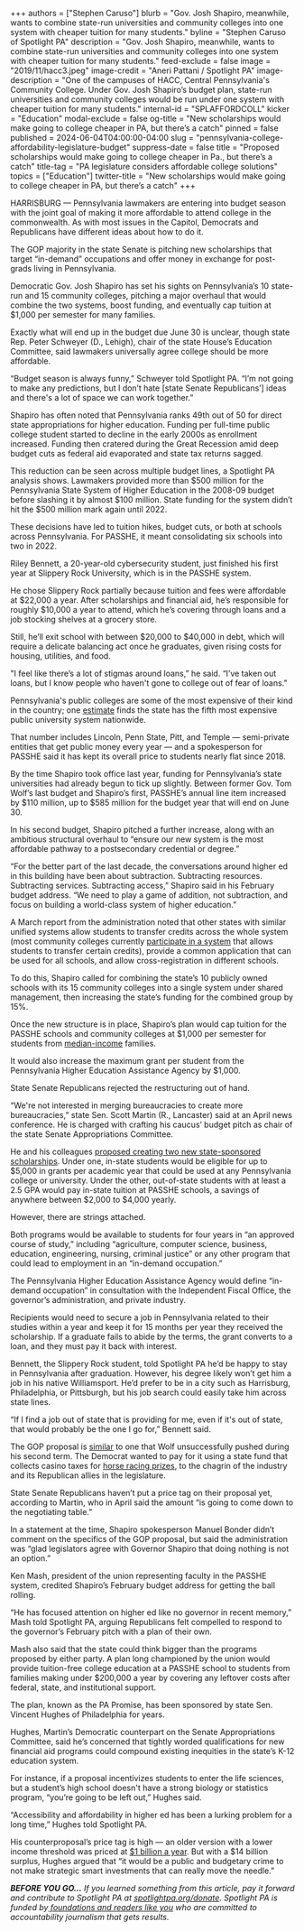 +++
authors = ["Stephen Caruso"]
blurb = "Gov. Josh Shapiro, meanwhile, wants to combine state-run universities and community colleges into one system with cheaper tuition for many students."
byline = "Stephen Caruso of Spotlight PA"
description = "Gov. Josh Shapiro, meanwhile, wants to combine state-run universities and community colleges into one system with cheaper tuition for many students."
feed-exclude = false
image = "2019/11/hacc3.jpeg"
image-credit = "Aneri Pattani / Spotlight PA"
image-description = "One of the campuses of HACC, Central Pennsylvania's Community College. Under Gov. Josh Shapiro’s budget plan, state-run universities and community colleges would be run under one system with cheaper tuition for many students."
internal-id = "SPLAFFORDCOLL"
kicker = "Education"
modal-exclude = false
og-title = "New scholarships would make going to college cheaper in PA, but there’s a catch"
pinned = false
published = 2024-06-04T04:00:00-04:00
slug = "pennsylvania-college-affordability-legislature-budget"
suppress-date = false
title = "Proposed scholarships would make going to college cheaper in Pa., but there’s a catch"
title-tag = "PA legislature considers affordable college solutions"
topics = ["Education"]
twitter-title = "New scholarships would make going to college cheaper in PA, but there’s a catch"
+++

HARRISBURG — Pennsylvania lawmakers are entering into budget season with the joint goal of making it more affordable to attend college in the commonwealth. As with most issues in the Capitol, Democrats and Republicans have different ideas about how to do it.

The GOP majority in the state Senate is pitching new scholarships that target “in-demand” occupations and offer money in exchange for post-grads living in Pennsylvania.

Democratic Gov. Josh Shapiro has set his sights on Pennsylvania’s 10 state-run and 15 community colleges, pitching a major overhaul that would combine the two systems, boost funding, and eventually cap tuition at $1,000 per semester for many families.

<script src="https://www.spotlightpa.org/embed.js" async></script><div data-spl-embed-version="1" data-spl-src="https://www.spotlightpa.org/embeds/newsletter/"></div>

Exactly what will end up in the budget due June 30 is unclear, though state Rep. Peter Schweyer (D., Lehigh), chair of the state House’s Education Committee, said lawmakers universally agree college should be more affordable.

“Budget season is always funny,” Schweyer told Spotlight PA. “I’m not going to make any predictions, but I don’t hate \[state Senate Republicans’\] ideas and there&#39;s a lot of space we can work together.”

Shapiro has often noted that Pennsylvania ranks 49th out of 50 for direct state appropriations for higher education. Funding per full-time public college student started to decline in the early 2000s as enrollment increased. Funding then cratered during the Great Recession amid deep budget cuts as federal aid evaporated and state tax returns sagged.

This reduction can be seen across multiple budget lines, a Spotlight PA analysis shows. Lawmakers provided more than $500 million for the Pennsylvania State System of Higher Education in the 2008-09 budget before slashing it by almost $100 million. State funding for the system didn’t hit the $500 million mark again until 2022.

These decisions have led to tuition hikes, budget cuts, or both at schools across Pennsylvania. For PASSHE, it meant consolidating six schools into two in 2022.

Riley Bennett, a 20-year-old cybersecurity student, just finished his first year at Slippery Rock University, which is in the PASSHE system.

He chose Slippery Rock partially because tuition and fees were affordable at $22,000 a year. After scholarships and financial aid, he’s responsible for roughly $10,000 a year to attend, which he’s covering through loans and a job stocking shelves at a grocery store.

Still, he’ll exit school with between $20,000 to $40,000 in debt, which will require a delicate balancing act once he graduates, given rising costs for housing, utilities, and food.

&#34;I feel like there’s a lot of stigmas around loans,” he said. “I’ve taken out loans, but I know people who haven&#39;t gone to college out of fear of loans.&#34;

Pennsylvania&#39;s public colleges are some of the most expensive of their kind in the country; one <a href="https://research.collegeboard.org/media/pdf/Trends%20Report%202023%20Updated.pdf">estimate</a> finds the state has the fifth most expensive public university system nationwide.

That number includes Lincoln, Penn State, Pitt, and Temple — semi-private entities that get public money every year — and a spokesperson for PASSHE said it has kept its overall price to students nearly flat since 2018.

By the time Shapiro took office last year, funding for Pennsylvania’s state universities had already begun to tick up slightly. Between former Gov. Tom Wolf’s last budget and Shapiro’s first, PASSHE’s annual line item increased by $110 million, up to $585 million for the budget year that will end on June 30.

In his second budget, Shapiro pitched a further increase, along with an ambitious structural overhaul to “ensure our new system is the most affordable pathway to a postsecondary credential or degree.”

“For the better part of the last decade, the conversations around higher ed in this building have been about subtraction. Subtracting resources. Subtracting services. Subtracting access,” Shapiro said in his February budget address. “We need to play a game of addition, not subtraction, and focus on building a world-class system of higher education.”

A March report from the administration noted that other states with similar unified systems allow students to transfer credits across the whole system (most community colleges currently <a href="https://www.patrac.org/Student/Participating-Colleges-and-Universities">participate in a system</a> that allows students to transfer certain credits), provide a common application that can be used for all schools, and allow cross-registration in different schools.

To do this, Shapiro called for combining the state’s 10 publicly owned schools with its 15 community colleges into a single system under shared management, then increasing the state’s funding for the combined group by 15%.

Once the new structure is in place, Shapiro’s plan would cap tuition for the PASSHE schools and community colleges at $1,000 per semester for students from <a href="https://www.census.gov/quickfacts/fact/table/PA/INC110222">median-income</a> families.

It would also increase the maximum grant per student from the Pennsylvania Higher Education Assistance Agency by $1,000.

State Senate Republicans rejected the restructuring out of hand.

“We&#39;re not interested in merging bureaucracies to create more bureaucracies,” state Sen. Scott Martin (R., Lancaster) said at an April news conference. He is charged with crafting his caucus’ budget pitch as chair of the state Senate Appropriations Committee.

He and his colleagues <a href="https://www.pasenategop.com/grow-pa-higher-ed/">proposed creating two new state-sponsored scholarships</a>. Under one, in-state students would be eligible for up to $5,000 in grants per academic year that could be used at any Pennsylvania college or university. Under the other, out-of-state students with at least a 2.5 GPA would pay in-state tuition at PASSHE schools, a savings of anywhere between $2,000 to $4,000 yearly.

However, there are strings attached.

Both programs would be available to students for four years in “an approved course of study,” including “agriculture, computer science, business, education, engineering, nursing, criminal justice” or any other program that could lead to employment in an “in-demand occupation.”

The Pennsylvania Higher Education Assistance Agency would define “in-demand occupation” in consultation with the Independent Fiscal Office, the governor’s administration, and private industry.

Recipients would need to secure a job in Pennsylvania related to their studies within a year and keep it for 15 months per year they received the scholarship. If a graduate fails to abide by the terms, the grant converts to a loan, and they must pay it back with interest.

Bennett, the Slippery Rock student, told Spotlight PA he’d be happy to stay in Pennsylvania after graduation. However, his degree likely won’t get him a job in his native Williamsport. He’d prefer to be in a city such as Harrisburg, Philadelphia, or Pittsburgh, but his job search could easily take him across state lines.

“If I find a job out of state that is providing for me, even if it&#39;s out of state, that would probably be the one I go for,” Bennett said.

The GOP proposal is <a href="https://penncapital-star.com/education/a-risky-wager-what-supporters-and-opponents-are-saying-about-wolfs-nellie-bly-scholarship-proposal/">similar</a> to one that Wolf unsuccessfully pushed during his second term. The Democrat wanted to pay for it using a state fund that collects casino taxes for <a href="https://whyy.org/articles/woah-nellie-bly-new-scholarship-program-for-pa-college-students-would-come-out-of-horse-racing-funds/">horse racing prizes</a>, to the chagrin of the industry and its Republican allies in the legislature.

State Senate Republicans haven’t put a price tag on their proposal yet, according to Martin, who in April said the amount “is going to come down to the negotiating table.”

In a statement at the time, Shapiro spokesperson Manuel Bonder didn’t comment on the specifics of the GOP proposal, but said the administration was “glad legislators agree with Governor Shapiro that doing nothing is not an option.”

Ken Mash, president of the union representing faculty in the PASSHE system, credited Shapiro’s February budget address for getting the ball rolling.

“He has focused attention on higher ed like no governor in recent memory,” Mash told Spotlight PA, arguing Republicans felt compelled to respond to the governor’s February pitch with a plan of their own.

Mash also said that the state could think bigger than the programs proposed by either party. A plan long championed by the union would provide tuition-free college education at a PASSHE school to students from families making under $200,000 a year by covering any leftover costs after federal, state, and institutional support.

<script src="https://www.spotlightpa.org/embed.js" async></script><div data-spl-embed-version="1" data-spl-src="https://www.spotlightpa.org/embeds/donate/"></div>

The plan, known as the PA Promise, has been sponsored by state Sen. Vincent Hughes of Philadelphia for years.

Hughes, Martin’s Democratic counterpart on the Senate Appropriations Committee, said he’s concerned that tightly worded qualifications for new financial aid programs could compound existing inequities in the state’s K-12 education system.

For instance, if a proposal incentivizes students to enter the life sciences, but a student’s high school doesn&#39;t have a strong biology or statistics program, “you’re going to be left out,” Hughes said.

“Accessibility and affordability in higher ed has been a lurking problem for a long time,” Hughes told Spotlight PA.

His counterproposal’s price tag is high — an older version with a lower income threshold was priced at <a href="https://temple-news.com/pa-promise-bill-could-fund-low-income-student-tuition/">$1 billion a year</a>. But with a $14 billion surplus, Hughes argued that “it would be a public and budgetary crime to not make strategic smart investments that can really move the needle.”

<strong><em>BEFORE YOU GO…</em></strong><em> If you learned something from this article, pay it forward and contribute to Spotlight PA at </em><a href="http://spotlightpa.org/donate"><em>spotlightpa.org/donate</em></a><em>. Spotlight PA is funded by</em><a href="https://www.spotlightpa.org/support"><em> foundations and readers like you</em></a><em> who are committed to accountability journalism that gets results.</em><strong></strong>

